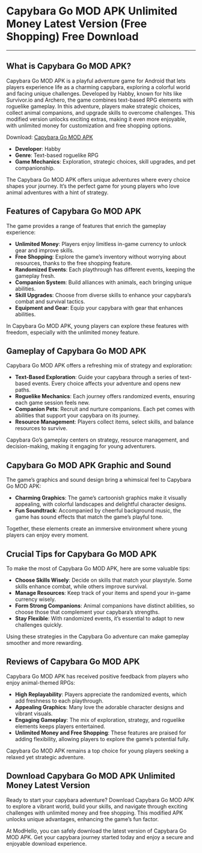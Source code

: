 # Capybara Go MOD APK Unlimited Money Latest Version (Free Shopping) Free Download

---

## What is Capybara Go MOD APK?

Capybara Go MOD APK is a playful adventure game for Android that lets players experience life as a charming capybara, exploring a colorful world and facing unique challenges. Developed by Habby, known for hits like Survivor.io and Archero, the game combines text-based RPG elements with roguelike gameplay. In this adventure, players make strategic choices, collect animal companions, and upgrade skills to overcome challenges. This modified version unlocks exciting extras, making it even more enjoyable, with unlimited money for customization and free shopping options.

Download: [Capybara Go MOD APK](https://modhello.com/capybara-go/)

- **Developer**: Habby  
- **Genre**: Text-based roguelike RPG  
- **Game Mechanics**: Exploration, strategic choices, skill upgrades, and pet companionship.

The Capybara Go MOD APK offers unique adventures where every choice shapes your journey. It’s the perfect game for young players who love animal adventures with a hint of strategy.

## Features of Capybara Go MOD APK

The game provides a range of features that enrich the gameplay experience:

- **Unlimited Money**: Players enjoy limitless in-game currency to unlock gear and improve skills.
- **Free Shopping**: Explore the game’s inventory without worrying about resources, thanks to the free shopping feature.
- **Randomized Events**: Each playthrough has different events, keeping the gameplay fresh.
- **Companion System**: Build alliances with animals, each bringing unique abilities.
- **Skill Upgrades**: Choose from diverse skills to enhance your capybara’s combat and survival tactics.
- **Equipment and Gear**: Equip your capybara with gear that enhances abilities.
  
In Capybara Go MOD APK, young players can explore these features with freedom, especially with the unlimited money feature.

## Gameplay of Capybara Go MOD APK

Capybara Go MOD APK offers a refreshing mix of strategy and exploration:

- **Text-Based Exploration**: Guide your capybara through a series of text-based events. Every choice affects your adventure and opens new paths.
- **Roguelike Mechanics**: Each journey offers randomized events, ensuring each game session feels new.
- **Companion Pets**: Recruit and nurture companions. Each pet comes with abilities that support your capybara on its journey.
- **Resource Management**: Players collect items, select skills, and balance resources to survive.

Capybara Go’s gameplay centers on strategy, resource management, and decision-making, making it engaging for young adventurers.

## Capybara Go MOD APK Graphic and Sound

The game’s graphics and sound design bring a whimsical feel to Capybara Go MOD APK:

- **Charming Graphics**: The game’s cartoonish graphics make it visually appealing, with colorful landscapes and delightful character designs.
- **Fun Soundtrack**: Accompanied by cheerful background music, the game has sound effects that match the game’s playful tone.
  
Together, these elements create an immersive environment where young players can enjoy every moment.

## Crucial Tips for Capybara Go MOD APK

To make the most of Capybara Go MOD APK, here are some valuable tips:

- **Choose Skills Wisely**: Decide on skills that match your playstyle. Some skills enhance combat, while others improve survival.
- **Manage Resources**: Keep track of your items and spend your in-game currency wisely.
- **Form Strong Companions**: Animal companions have distinct abilities, so choose those that complement your capybara’s strengths.
- **Stay Flexible**: With randomized events, it’s essential to adapt to new challenges quickly.
  
Using these strategies in the Capybara Go adventure can make gameplay smoother and more rewarding.

## Reviews of Capybara Go MOD APK

Capybara Go MOD APK has received positive feedback from players who enjoy animal-themed RPGs:

- **High Replayability**: Players appreciate the randomized events, which add freshness to each playthrough.
- **Appealing Graphics**: Many love the adorable character designs and vibrant visuals.
- **Engaging Gameplay**: The mix of exploration, strategy, and roguelike elements keeps players entertained.
- **Unlimited Money and Free Shopping**: These features are praised for adding flexibility, allowing players to explore the game’s potential fully.
  
Capybara Go MOD APK remains a top choice for young players seeking a relaxed yet strategic adventure.

## Download Capybara Go MOD APK Unlimited Money Latest Version

Ready to start your capybara adventure? Download Capybara Go MOD APK to explore a vibrant world, build your skills, and navigate through exciting challenges with unlimited money and free shopping. This modified APK unlocks unique advantages, enhancing the game’s fun factor.

At ModHello, you can safely download the latest version of Capybara Go MOD APK. Get your capybara journey started today and enjoy a secure and enjoyable download experience.
